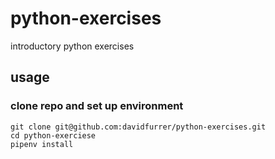 # python-exercises

introductory python exercises

## usage

### clone repo and set up environment

```
git clone git@github.com:davidfurrer/python-exercises.git
cd python-exerciese
pipenv install
```
